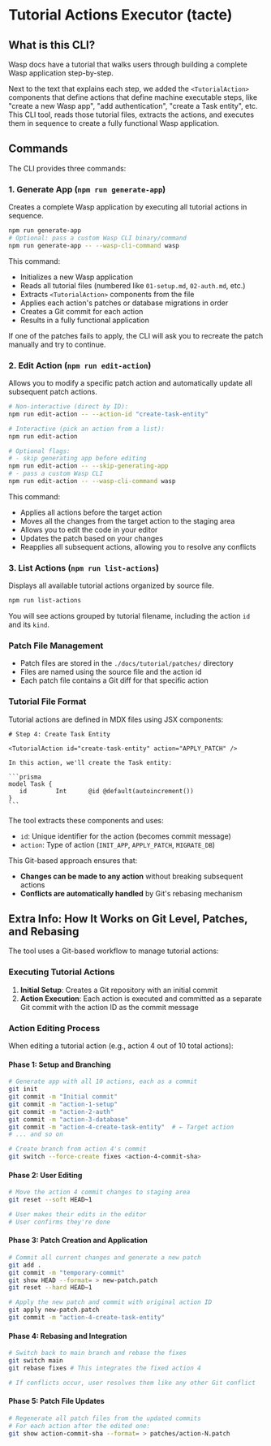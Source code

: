 # Tutorial Actions Executor (tacte)

## What is this CLI?

Wasp docs have a tutorial that walks users through building a complete Wasp application step-by-step.

Next to the text that explains each step, we added the `<TutorialAction>` components that define actions
that define machine executable steps, like "create a new Wasp app", "add authentication", "create a Task entity", etc.
This CLI tool, reads those tutorial files, extracts the actions, and executes them in sequence
to create a fully functional Wasp application.

## Commands

The CLI provides three commands:

### 1. Generate App (`npm run generate-app`)

Creates a complete Wasp application by executing all tutorial actions in sequence.

```bash
npm run generate-app
# Optional: pass a custom Wasp CLI binary/command
npm run generate-app -- --wasp-cli-command wasp
```

This command:

- Initializes a new Wasp application
- Reads all tutorial files (numbered like `01-setup.md`, `02-auth.md`, etc.)
- Extracts `<TutorialAction>` components from the file
- Applies each action's patches or database migrations in order
- Creates a Git commit for each action
- Results in a fully functional application

If one of the patches fails to apply, the CLI will ask you to recreate the patch manually
and try to continue.

### 2. Edit Action (`npm run edit-action`)

Allows you to modify a specific patch action and automatically update all subsequent patch actions.

```bash
# Non-interactive (direct by ID):
npm run edit-action -- --action-id "create-task-entity"

# Interactive (pick an action from a list):
npm run edit-action

# Optional flags:
# - skip generating app before editing
npm run edit-action -- --skip-generating-app
# - pass a custom Wasp CLI
npm run edit-action -- --wasp-cli-command wasp
```

This command:

- Applies all actions before the target action
- Moves all the changes from the target action to the staging area
- Allows you to edit the code in your editor
- Updates the patch based on your changes
- Reapplies all subsequent actions, allowing you to resolve any conflicts

### 3. List Actions (`npm run list-actions`)

Displays all available tutorial actions organized by source file.

```bash
npm run list-actions
```

You will see actions grouped by tutorial filename, including the action `id` and its `kind`.

### Patch File Management

- Patch files are stored in the `./docs/tutorial/patches/` directory
- Files are named using the source file and the action id
- Each patch file contains a Git diff for that specific action

### Tutorial File Format

Tutorial actions are defined in MDX files using JSX components:

````mdx
# Step 4: Create Task Entity

<TutorialAction id="create-task-entity" action="APPLY_PATCH" />

In this action, we'll create the Task entity:

```prisma
model Task {
   id        Int      @id @default(autoincrement())
}
```
````

The tool extracts these components and uses:

- `id`: Unique identifier for the action (becomes commit message)
- `action`: Type of action (`INIT_APP`, `APPLY_PATCH`, `MIGRATE_DB`)

This Git-based approach ensures that:

- **Changes can be made to any action** without breaking subsequent actions
- **Conflicts are automatically handled** by Git's rebasing mechanism

## Extra Info: How It Works on Git Level, Patches, and Rebasing

The tool uses a Git-based workflow to manage tutorial actions:

### Executing Tutorial Actions

1. **Initial Setup**: Creates a Git repository with an initial commit
2. **Action Execution**: Each action is executed and committed as a separate Git commit
   with the action ID as the commit message

### Action Editing Process

When editing a tutorial action (e.g., action 4 out of 10 total actions):

#### Phase 1: Setup and Branching

```bash
# Generate app with all 10 actions, each as a commit
git init
git commit -m "Initial commit"
git commit -m "action-1-setup"
git commit -m "action-2-auth"
git commit -m "action-3-database"
git commit -m "action-4-create-task-entity"  # ← Target action
# ... and so on

# Create branch from action 4's commit
git switch --force-create fixes <action-4-commit-sha>
```

#### Phase 2: User Editing

```bash
# Move the action 4 commit changes to staging area
git reset --soft HEAD~1

# User makes their edits in the editor
# User confirms they're done
```

#### Phase 3: Patch Creation and Application

```bash
# Commit all current changes and generate a new patch
git add .
git commit -m "temporary-commit"
git show HEAD --format= > new-patch.patch
git reset --hard HEAD~1

# Apply the new patch and commit with original action ID
git apply new-patch.patch
git commit -m "action-4-create-task-entity"
```

#### Phase 4: Rebasing and Integration

```bash
# Switch back to main branch and rebase the fixes
git switch main
git rebase fixes # This integrates the fixed action 4

# If conflicts occur, user resolves them like any other Git conflict
```

#### Phase 5: Patch File Updates

```bash
# Regenerate all patch files from the updated commits
# For each action after the edited one:
git show action-commit-sha --format= > patches/action-N.patch
```
